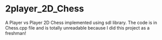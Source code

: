 # 2player_2D_Chess

A Player vs Player 2D Chess implemented using sdl library.
The code is in Chess.cpp file and is totally unreadable because I did this project as a freshman!
